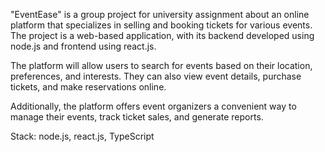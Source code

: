 "EventEase" is a group project for university assignment about an online platform that specializes in selling and booking tickets for various events. The project is a web-based application, with its backend developed using node.js and frontend using react.js.

The platform will allow users to search for events based on their location, preferences, and interests. They can also view event details, purchase tickets, and make reservations online.

Additionally, the platform offers event organizers a convenient way to manage their events, track ticket sales, and generate reports.

Stack:
node.js, react.js, TypeScript
